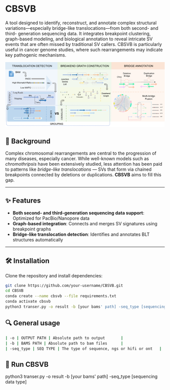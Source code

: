 # CBSVB
A tool designed to identify, reconstruct, and annotate complex structural variations—especially bridge-like translocations—from both second- and third- generation sequencing data. It integrates breakpoint clustering, graph-based modeling, and biological annotation to reveal intricate SV events that are often missed by traditional SV callers. CBSVB is particularly useful in cancer genome studies, where such rearrangements may indicate key pathogenic mechanisms.

![Figure 1](images/CBSVB.png)

## 🧠 Background

Complex chromosomal rearrangements are central to the progression of many diseases, especially cancer. While well-known models such as *chromothripsis* have been extensively studied, less attention has been paid to patterns like *bridge-like translocations* — SVs that form via chained breakpoints connected by deletions or duplications. **CBSVB** aims to fill this gap.

---

## ✨ Features

- **Both second- and third-generation sequencing data support**: Optimized for PacBio/Nanopore data
- **Graph-based integration**: Connects and merges SV signatures using breakpoint graphs
- **Bridge-like translocation detection**: Identifies and annotates BLT structures automatically

---

## 🛠️ Installation

Clone the repository and install dependencies:

```bash
git clone https://github.com/your-username/CBSVB.git
cd CBSVB
conda create --name cbsvb --file requirements.txt
conda activate cbsvb
python3 transer.py -o result -b [your bams' path] -seq_type [sequencing data type, 'hifi','ont' or 'ngs']
```

## 🔍 General usage

```bash
| -o | OUTPUT PATH | Absolute path to output       |
| -b | BAMS PATH | Absolute path to bam files      |
| -seq_type | SEQ TYPE | The type of sequence, ngs or hifi or ont   |
```

## 🚀 Run CBSVB
python3 transer.py -o result -b [your bams' path] -seq_type [sequencing data type]

